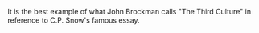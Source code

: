 It is the best example of what John Brockman calls "The Third Culture" in reference to C.P. Snow's famous essay. 